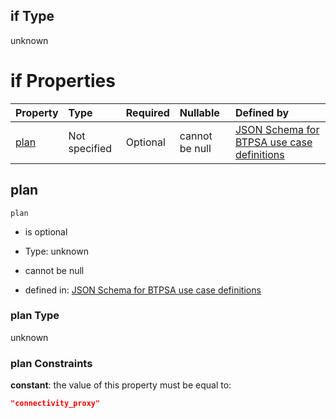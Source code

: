 ## if Type

unknown

# if Properties

| Property      | Type          | Required | Nullable       | Defined by                                                                                                                                                                                                                                  |
| :------------ | :------------ | :------- | :------------- | :------------------------------------------------------------------------------------------------------------------------------------------------------------------------------------------------------------------------------------------ |
| [plan](#plan) | Not specified | Optional | cannot be null | [JSON Schema for BTPSA use case definitions](btpsa-usecase-properties-services-items-allof-1-then-allof-24-then-allof-0-if-properties-plan.md "undefined#/properties/services/items/allOf/1/then/allOf/24/then/allOf/0/if/properties/plan") |

## plan



`plan`

*   is optional

*   Type: unknown

*   cannot be null

*   defined in: [JSON Schema for BTPSA use case definitions](btpsa-usecase-properties-services-items-allof-1-then-allof-24-then-allof-0-if-properties-plan.md "undefined#/properties/services/items/allOf/1/then/allOf/24/then/allOf/0/if/properties/plan")

### plan Type

unknown

### plan Constraints

**constant**: the value of this property must be equal to:

```json
"connectivity_proxy"
```
